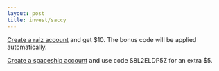 ```yaml
---
layout: post
title: invest/saccy
---
```


[Create a raiz account](https://app.raizinvest.com.au/invite/WBF2JT) and get $10. The bonus code will be applied automatically.

[Create a spaceship account](http://spaceshipinvest.com.au/refer) and use code S8L2ELDP5Z for an extra $5.
